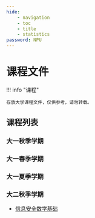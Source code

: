 ```yaml
---
hide:
    - navigation
    - toc
    - title
    - statistics
password: NPU
---
```


# 课程文件

!!! info "课程"

    存放大学课程文件，仅供参考，请勿转载。

## 课程列表

### 大一秋季学期

### 大一春季学期

### 大一夏季学期

### 大二秋季学期

+ [信息安全数学基础](xasx.md)
